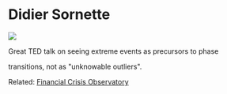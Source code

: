 # Didier Sornette

[![](http://img.youtube.com/vi/C_eFjLZqXt8/0.jpg)](http://www.youtube.com/watch?v=C_eFjLZqXt8)

Great TED talk on seeing extreme events as precursors to phase

transitions, not as "unknowable outliers".

Related: [Financial Crisis Observatory](http://www.er.ethz.ch/financial-crisis-observatory.html)










